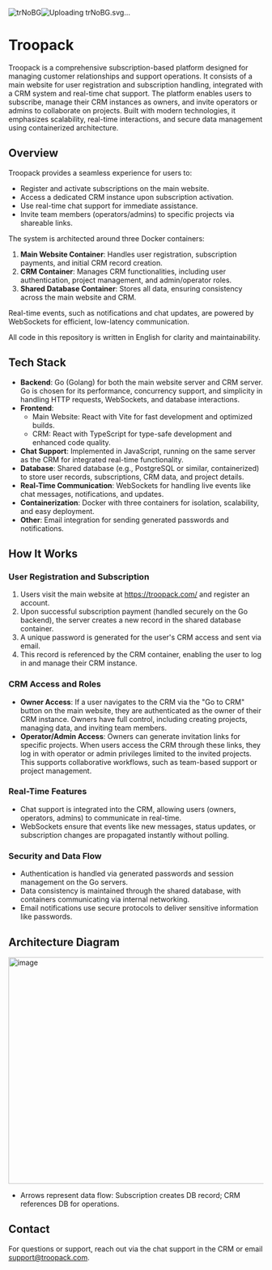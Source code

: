 ![trNoBG](https://github.com/user-attachments/assets/15fc368b-ee64-4a47-9bd1-3b33f126aa96)![Uploading trNoBG.svg<svg xmlns="http://www.w3.org/2000/svg" xmlns:xlink="http://www.w3.org/1999/xlink" width="500" zoomAndPan="magnify" viewBox="0 0 375 374.999991" height="500" preserveAspectRatio="xMidYMid meet" version="1.0"><defs><g/></defs><g fill="#8cb0c0" fill-opacity="1"><g transform="translate(37.453127, 209.624986)"><g><path d="M 23.875 -9.28125 L 23.875 0 L 18.296875 0 C 14.335938 0 11.25 -0.96875 9.03125 -2.90625 C 6.8125 -4.851562 5.703125 -8.023438 5.703125 -12.421875 L 5.703125 -26.625 L 1.34375 -26.625 L 1.34375 -35.71875 L 5.703125 -35.71875 L 5.703125 -44.421875 L 16.640625 -44.421875 L 16.640625 -35.71875 L 23.8125 -35.71875 L 23.8125 -26.625 L 16.640625 -26.625 L 16.640625 -12.28125 C 16.640625 -11.21875 16.894531 -10.453125 17.40625 -9.984375 C 17.914062 -9.515625 18.769531 -9.28125 19.96875 -9.28125 Z M 23.875 -9.28125 "/></g></g></g><g fill="#8cb0c0" fill-opacity="1"><g transform="translate(63.435528, 209.624986)"><g><path d="M 14.90625 -29.765625 C 16.1875 -31.722656 17.785156 -33.265625 19.703125 -34.390625 C 21.628906 -35.523438 23.765625 -36.09375 26.109375 -36.09375 L 26.109375 -24.515625 L 23.109375 -24.515625 C 20.378906 -24.515625 18.328125 -23.925781 16.953125 -22.75 C 15.585938 -21.570312 14.90625 -19.515625 14.90625 -16.578125 L 14.90625 0 L 3.96875 0 L 3.96875 -35.71875 L 14.90625 -35.71875 Z M 14.90625 -29.765625 "/></g></g></g><g fill="#8cb0c0" fill-opacity="1"><g transform="translate(90.825851, 209.624986)"><g><path d="M 20.21875 0.515625 C 16.71875 0.515625 13.570312 -0.226562 10.78125 -1.71875 C 7.988281 -3.21875 5.789062 -5.351562 4.1875 -8.125 C 2.59375 -10.894531 1.796875 -14.140625 1.796875 -17.859375 C 1.796875 -21.523438 2.601562 -24.753906 4.21875 -27.546875 C 5.84375 -30.347656 8.0625 -32.492188 10.875 -33.984375 C 13.695312 -35.472656 16.859375 -36.21875 20.359375 -36.21875 C 23.847656 -36.21875 27 -35.472656 29.8125 -33.984375 C 32.632812 -32.492188 34.851562 -30.347656 36.46875 -27.546875 C 38.09375 -24.753906 38.90625 -21.523438 38.90625 -17.859375 C 38.90625 -14.191406 38.082031 -10.957031 36.4375 -8.15625 C 34.800781 -5.363281 32.5625 -3.21875 29.71875 -1.71875 C 26.882812 -0.226562 23.71875 0.515625 20.21875 0.515625 Z M 20.21875 -8.953125 C 22.3125 -8.953125 24.09375 -9.71875 25.5625 -11.25 C 27.039062 -12.789062 27.78125 -14.992188 27.78125 -17.859375 C 27.78125 -20.710938 27.0625 -22.90625 25.625 -24.4375 C 24.195312 -25.976562 22.441406 -26.75 20.359375 -26.75 C 18.222656 -26.75 16.445312 -25.988281 15.03125 -24.46875 C 13.625 -22.957031 12.921875 -20.753906 12.921875 -17.859375 C 12.921875 -14.992188 13.613281 -12.789062 15 -11.25 C 16.394531 -9.71875 18.132812 -8.953125 20.21875 -8.953125 Z M 20.21875 -8.953125 "/></g></g></g><g fill="#8cb0c0" fill-opacity="1"><g transform="translate(131.591351, 209.624986)"><g><path d="M 20.21875 0.515625 C 16.71875 0.515625 13.570312 -0.226562 10.78125 -1.71875 C 7.988281 -3.21875 5.789062 -5.351562 4.1875 -8.125 C 2.59375 -10.894531 1.796875 -14.140625 1.796875 -17.859375 C 1.796875 -21.523438 2.601562 -24.753906 4.21875 -27.546875 C 5.84375 -30.347656 8.0625 -32.492188 10.875 -33.984375 C 13.695312 -35.472656 16.859375 -36.21875 20.359375 -36.21875 C 23.847656 -36.21875 27 -35.472656 29.8125 -33.984375 C 32.632812 -32.492188 34.851562 -30.347656 36.46875 -27.546875 C 38.09375 -24.753906 38.90625 -21.523438 38.90625 -17.859375 C 38.90625 -14.191406 38.082031 -10.957031 36.4375 -8.15625 C 34.800781 -5.363281 32.5625 -3.21875 29.71875 -1.71875 C 26.882812 -0.226562 23.71875 0.515625 20.21875 0.515625 Z M 20.21875 -8.953125 C 22.3125 -8.953125 24.09375 -9.71875 25.5625 -11.25 C 27.039062 -12.789062 27.78125 -14.992188 27.78125 -17.859375 C 27.78125 -20.710938 27.0625 -22.90625 25.625 -24.4375 C 24.195312 -25.976562 22.441406 -26.75 20.359375 -26.75 C 18.222656 -26.75 16.445312 -25.988281 15.03125 -24.46875 C 13.625 -22.957031 12.921875 -20.753906 12.921875 -17.859375 C 12.921875 -14.992188 13.613281 -12.789062 15 -11.25 C 16.394531 -9.71875 18.132812 -8.953125 20.21875 -8.953125 Z M 20.21875 -8.953125 "/></g></g></g><g fill="#8cb0c0" fill-opacity="1"><g transform="translate(172.356851, 209.624986)"><g><path d="M 14.90625 -30.65625 C 15.976562 -32.320312 17.453125 -33.664062 19.328125 -34.6875 C 21.203125 -35.707031 23.398438 -36.21875 25.921875 -36.21875 C 28.867188 -36.21875 31.535156 -35.472656 33.921875 -33.984375 C 36.304688 -32.492188 38.191406 -30.359375 39.578125 -27.578125 C 40.960938 -24.804688 41.65625 -21.585938 41.65625 -17.921875 C 41.65625 -14.253906 40.960938 -11.019531 39.578125 -8.21875 C 38.191406 -5.425781 36.304688 -3.269531 33.921875 -1.75 C 31.535156 -0.238281 28.867188 0.515625 25.921875 0.515625 C 23.441406 0.515625 21.253906 0.00390625 19.359375 -1.015625 C 17.460938 -2.046875 15.976562 -3.367188 14.90625 -4.984375 L 14.90625 17.03125 L 3.96875 17.03125 L 3.96875 -35.71875 L 14.90625 -35.71875 Z M 30.53125 -17.921875 C 30.53125 -20.648438 29.769531 -22.789062 28.25 -24.34375 C 26.738281 -25.90625 24.875 -26.6875 22.65625 -26.6875 C 20.476562 -26.6875 18.628906 -25.894531 17.109375 -24.3125 C 15.597656 -22.738281 14.84375 -20.585938 14.84375 -17.859375 C 14.84375 -15.128906 15.597656 -12.972656 17.109375 -11.390625 C 18.628906 -9.816406 20.476562 -9.03125 22.65625 -9.03125 C 24.832031 -9.03125 26.6875 -9.828125 28.21875 -11.421875 C 29.757812 -13.023438 30.53125 -15.191406 30.53125 -17.921875 Z M 30.53125 -17.921875 "/></g></g></g><g fill="#8cb0c0" fill-opacity="1"><g transform="translate(215.81018, 209.624986)"><g><path d="M 1.796875 -17.921875 C 1.796875 -21.585938 2.488281 -24.804688 3.875 -27.578125 C 5.257812 -30.359375 7.144531 -32.492188 9.53125 -33.984375 C 11.925781 -35.472656 14.59375 -36.21875 17.53125 -36.21875 C 20.050781 -36.21875 22.257812 -35.707031 24.15625 -34.6875 C 26.0625 -33.664062 27.523438 -32.320312 28.546875 -30.65625 L 28.546875 -35.71875 L 39.484375 -35.71875 L 39.484375 0 L 28.546875 0 L 28.546875 -5.0625 C 27.472656 -3.394531 25.988281 -2.046875 24.09375 -1.015625 C 22.195312 0.00390625 19.988281 0.515625 17.46875 0.515625 C 14.570312 0.515625 11.925781 -0.238281 9.53125 -1.75 C 7.144531 -3.269531 5.257812 -5.425781 3.875 -8.21875 C 2.488281 -11.019531 1.796875 -14.253906 1.796875 -17.921875 Z M 28.546875 -17.859375 C 28.546875 -20.585938 27.785156 -22.738281 26.265625 -24.3125 C 24.753906 -25.894531 22.910156 -26.6875 20.734375 -26.6875 C 18.554688 -26.6875 16.707031 -25.90625 15.1875 -24.34375 C 13.675781 -22.789062 12.921875 -20.648438 12.921875 -17.921875 C 12.921875 -15.191406 13.675781 -13.023438 15.1875 -11.421875 C 16.707031 -9.828125 18.554688 -9.03125 20.734375 -9.03125 C 22.910156 -9.03125 24.753906 -9.816406 26.265625 -11.390625 C 27.785156 -12.972656 28.546875 -15.128906 28.546875 -17.859375 Z M 28.546875 -17.859375 "/></g></g></g><g fill="#8cb0c0" fill-opacity="1"><g transform="translate(259.263508, 209.624986)"><g><path d="M 1.796875 -17.859375 C 1.796875 -21.566406 2.550781 -24.804688 4.0625 -27.578125 C 5.582031 -30.359375 7.695312 -32.492188 10.40625 -33.984375 C 13.113281 -35.472656 16.21875 -36.21875 19.71875 -36.21875 C 24.195312 -36.21875 27.9375 -35.046875 30.9375 -32.703125 C 33.945312 -30.359375 35.921875 -27.050781 36.859375 -22.78125 L 25.21875 -22.78125 C 24.238281 -25.507812 22.335938 -26.875 19.515625 -26.875 C 17.515625 -26.875 15.914062 -26.09375 14.71875 -24.53125 C 13.519531 -22.976562 12.921875 -20.753906 12.921875 -17.859375 C 12.921875 -14.953125 13.519531 -12.71875 14.71875 -11.15625 C 15.914062 -9.601562 17.515625 -8.828125 19.515625 -8.828125 C 22.335938 -8.828125 24.238281 -10.191406 25.21875 -12.921875 L 36.859375 -12.921875 C 35.921875 -8.742188 33.9375 -5.457031 30.90625 -3.0625 C 27.882812 -0.675781 24.15625 0.515625 19.71875 0.515625 C 16.21875 0.515625 13.113281 -0.226562 10.40625 -1.71875 C 7.695312 -3.21875 5.582031 -5.351562 4.0625 -8.125 C 2.550781 -10.894531 1.796875 -14.140625 1.796875 -17.859375 Z M 1.796875 -17.859375 "/></g></g></g><g fill="#8cb0c0" fill-opacity="1"><g transform="translate(297.981134, 209.624986)"><g><path d="M 25.796875 0 L 14.90625 -14.96875 L 14.90625 0 L 3.96875 0 L 3.96875 -47.359375 L 14.90625 -47.359375 L 14.90625 -21.1875 L 25.734375 -35.71875 L 39.234375 -35.71875 L 24.390625 -17.796875 L 39.359375 0 Z M 25.796875 0 "/></g></g></g></svg>…]()


# Troopack

Troopack is a comprehensive subscription-based platform designed for managing customer relationships and support operations. It consists of a main website for user registration and subscription handling, integrated with a CRM system and real-time chat support. The platform enables users to subscribe, manage their CRM instances as owners, and invite operators or admins to collaborate on projects. Built with modern technologies, it emphasizes scalability, real-time interactions, and secure data management using containerized architecture.

## Overview

Troopack provides a seamless experience for users to:
- Register and activate subscriptions on the main website[](https://troopack.com/).
- Access a dedicated CRM instance upon subscription activation.
- Use real-time chat support for immediate assistance.
- Invite team members (operators/admins) to specific projects via shareable links.

The system is architected around three Docker containers:
1. **Main Website Container**: Handles user registration, subscription payments, and initial CRM record creation.
2. **CRM Container**: Manages CRM functionalities, including user authentication, project management, and admin/operator roles.
3. **Shared Database Container**: Stores all data, ensuring consistency across the main website and CRM.

Real-time events, such as notifications and chat updates, are powered by WebSockets for efficient, low-latency communication.

All code in this repository is written in English for clarity and maintainability.

## Tech Stack

- **Backend**: Go (Golang) for both the main website server and CRM server. Go is chosen for its performance, concurrency support, and simplicity in handling HTTP requests, WebSockets, and database interactions.
- **Frontend**:
  - Main Website: React with Vite for fast development and optimized builds.
  - CRM: React with TypeScript for type-safe development and enhanced code quality.
- **Chat Support**: Implemented in JavaScript, running on the same server as the CRM for integrated real-time functionality.
- **Database**: Shared database (e.g., PostgreSQL or similar, containerized) to store user records, subscriptions, CRM data, and project details.
- **Real-Time Communication**: WebSockets for handling live events like chat messages, notifications, and updates.
- **Containerization**: Docker with three containers for isolation, scalability, and easy deployment.
- **Other**: Email integration for sending generated passwords and notifications.

## How It Works

### User Registration and Subscription
1. Users visit the main website at https://troopack.com/ and register an account.
2. Upon successful subscription payment (handled securely on the Go backend), the server creates a new record in the shared database container.
3. A unique password is generated for the user's CRM access and sent via email.
4. This record is referenced by the CRM container, enabling the user to log in and manage their CRM instance.

### CRM Access and Roles
- **Owner Access**: If a user navigates to the CRM via the "Go to CRM" button on the main website, they are authenticated as the owner of their CRM instance. Owners have full control, including creating projects, managing data, and inviting team members.
- **Operator/Admin Access**: Owners can generate invitation links for specific projects. When users access the CRM through these links, they log in with operator or admin privileges limited to the invited projects. This supports collaborative workflows, such as team-based support or project management.

### Real-Time Features
- Chat support is integrated into the CRM, allowing users (owners, operators, admins) to communicate in real-time.
- WebSockets ensure that events like new messages, status updates, or subscription changes are propagated instantly without polling.

### Security and Data Flow
- Authentication is handled via generated passwords and session management on the Go servers.
- Data consistency is maintained through the shared database, with containers communicating via internal networking.
- Email notifications use secure protocols to deliver sensitive information like passwords.

## Architecture Diagram

<img width="682" height="448" alt="image" src="https://github.com/user-attachments/assets/708fd413-30d1-4b08-8f31-222c3d2bbcb2" />

- Arrows represent data flow: Subscription creates DB record; CRM references DB for operations.

## Contact

For questions or support, reach out via the chat support in the CRM or email [support@troopack.com](mailto:support@troopack.com).
